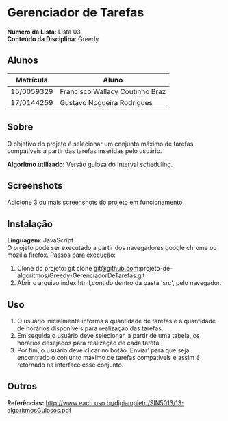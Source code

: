 # Gerenciador de Tarefas

**Número da Lista**: Lista 03<br>
**Conteúdo da Disciplina**: Greedy<br>

## Alunos
|Matrícula | Aluno |
| -- | -- |
| 15/0059329  |  Francisco Wallacy Coutinho Braz |
| 17/0144259  |  Gustavo Nogueira Rodrigues |

## Sobre 
O objetivo do projeto é selecionar um conjunto máximo de tarefas compatíveis a partir das tarefas inseridas pelo usuário.

**Algoritmo utilizado:**
Versão gulosa do Interval scheduling.

## Screenshots
Adicione 3 ou mais screenshots do projeto em funcionamento.

## Instalação 
**Linguagem**: JavaScript<br>
O projeto pode ser executado a partir dos navegadores google chrome ou mozilla firefox. Passos para execução:
1) Clone do projeto: git clone git@github.com:projeto-de-algoritmos/Greedy-GerenciadorDeTarefas.git
2) Abrir o arquivo index.html,contido dentro da pasta 'src', pelo navegador.

## Uso 
1) O usuário inicialmente informa a quantidade de tarefas e a quantidade de horários disponíveis para realização das tarefas.
2) Em seguida o usuário deve selecionar, a partir de uma tabela, os horários desejados para realização de cada tarefa. 
3) Por fim, o usuário deve clicar no botão 'Enviar' para que seja encontrado o conjunto máximo de tarefas compatíveis e assim é retornado na interface esse conjunto.

## Outros 
**Referências:**
http://www.each.usp.br/digiampietri/SIN5013/13-algoritmosGulosos.pdf

